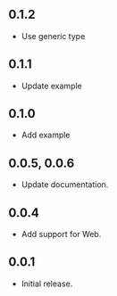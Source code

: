 ## 0.1.2

* Use generic type

## 0.1.1

* Update example

## 0.1.0

* Add example

## 0.0.5, 0.0.6

* Update documentation.

## 0.0.4

* Add support for Web.

## 0.0.1

* Initial release.
